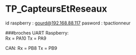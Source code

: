 # TP_CapteursEtReseaux

id raspberry : 	gourd@192.168.88.117
pasword : 		tpactionneur

###broches
UART Raspberry: 	
Rx = PA10
Tx = PA9

CAN:
Rx = PB8
Tx = PB9